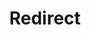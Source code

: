 ﻿---
layout: src/layouts/Redirect.astro
title: Redirect
redirect: https://yamldoc.liuyan.wang/docs/octopus-rest-api/cli/octopus-account-ssh
pubDate:  2023-01-01
navSearch: false
navSitemap: false
navMenu: false
---
